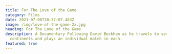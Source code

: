 ```yaml
---
title: For The Love of the Game
category: Films
date: 2021-07-06T20:37:07.483Z
image: /img/love-of-the-game-2x.jpg
heading: For The Love of the Game
description: A Documentary Following David Beckham as he travels to seven
  continents and plays an individual match in each.
featured: true
---
```

